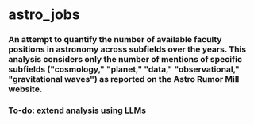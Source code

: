 # astro_jobs

### An attempt to quantify the number of available faculty positions in astronomy across subfields over the years. This analysis considers only the number of mentions of specific subfields ("cosmology," "planet," "data," "observational," "gravitational waves") as reported on the Astro Rumor Mill website.

### To-do: extend analysis using LLMs
